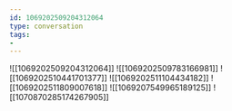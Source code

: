 ```yaml
---
id: 1069202509204312064
type: conversation
tags:
- 
---
```

![[1069202509204312064]]
![[1069202509783166981]]
![[1069202510441701377]]
![[1069202511104434182]]
![[1069202511809007618]]
![[1069207549965189125]]
![[1070870285174267905]]


